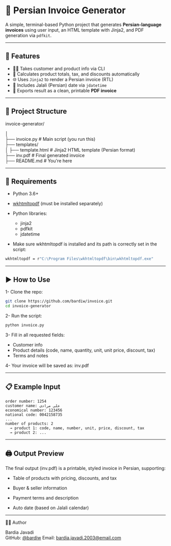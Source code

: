 # 🧾 Persian Invoice Generator

A simple, terminal-based Python project that generates **Persian-language invoices** using user input, an HTML template with Jinja2, and PDF generation via `pdfkit`.

---

## 📌 Features

- 🧑‍💼 Takes customer and product info via CLI
- 🧾 Calculates product totals, tax, and discounts automatically
- 🌐 Uses `Jinja2` to render a Persian invoice (RTL)
- 📅 Includes Jalali (Persian) date via `jdatetime`
- 📄 Exports result as a clean, printable **PDF invoice**

---

## 📁 Project Structure

invoice-generator/

│   
├── invoice.py # Main script (you run this)   
├── templates/   
│ ├── template.html # Jinja2 HTML template (Persian format)  
├── inv.pdf # Final generated invoice  
├── README.md # You're here  


---

## 🔧 Requirements

- Python 3.6+
- [wkhtmltopdf](https://wkhtmltopdf.org/downloads.html) (must be installed separately)
- Python libraries:
  - jinja2
  - pdfkit
  - jdatetime

- Make sure wkhtmltopdf is installed and its path is correctly set in the script:

```bash
wkhtmltopdf = r"C:\Program Files\wkhtmltopdf\bin\wkhtmltopdf.exe"
```
  ---

  ## ▶️ How to Use
1- Clone the repo:

```bash
git clone https://github.com/bardiw/invoice.git
cd invoice-generator
```

2- Run the script:

```bash
python invoice.py
```
3- Fill in all requested fields:
- Customer info
- Product details (code, name, quantity, unit, unit price, discount, tax)
- Terms and notes

4- Your invoice will be saved as: inv.pdf

---

## 📋 Example Input
```
order number: 1254
customer name: علی مرادی
economical number: 123456
national code: 0042158735
...
number of products: 2
  → product 1: code, name, number, unit, price, discount, tax
  → product 2: ...
```

---

## 🖨️ Output Preview
The final output (inv.pdf) is a printable, styled invoice in Persian, supporting:

- Table of products with pricing, discounts, and tax

- Buyer & seller information

- Payment terms and description

- Auto date (based on Jalali calendar)

---
  
👨‍💻 Author

 Bardia Javadi   
 GitHub: [@bardiw](https://github.com/bardiw)
 Email: bardia.javadi.2003@email.com  

